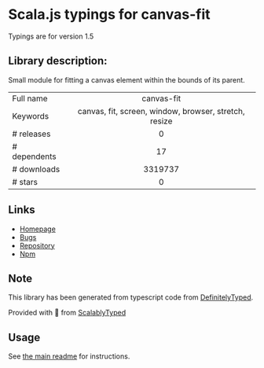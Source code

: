 
# Scala.js typings for canvas-fit

Typings are for version 1.5

## Library description:
Small module for fitting a canvas element within the bounds of its parent.

|                    |                 |
| ------------------ | :-------------: |
| Full name          | canvas-fit |
| Keywords           | canvas, fit, screen, window, browser, stretch, resize |
| # releases         | 0 |
| # dependents       | 17 |
| # downloads        | 3319737 |
| # stars            | 0 |

## Links
- [Homepage](https://github.com/hughsk/canvas-fit)
- [Bugs](https://github.com/hughsk/canvas-fit/issues)
- [Repository](https://github.com/hughsk/canvas-fit)
- [Npm](https://www.npmjs.com/package/canvas-fit)
    


## Note
This library has been generated from typescript code from [DefinitelyTyped](https://definitelytyped.org).

Provided with :purple_heart: from [ScalablyTyped](https://github.com/oyvindberg/ScalablyTyped)

## Usage
See [the main readme](../../readme.md) for instructions.



